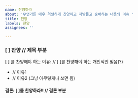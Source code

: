 ```yaml
---
name: 찬양하라
about: '무언가를 매우 격렬하게 찬양하고 떠받들고 숭배하는 내용의 이슈 '
title: 찬양
labels: 찬양
assignees: ''

---
```


### [ ] 찬양 // 제목 부분

[ ] 를 찬양해야 하는 이유: // [ ]를 찬양해야 하는 개인적인 믿음(?)
- // 이유1
- // 이유2 (그냥 아무렇게나 쓰면 됨)

#### 결론: [ ]를 찬양하라!! // 결론 부분
